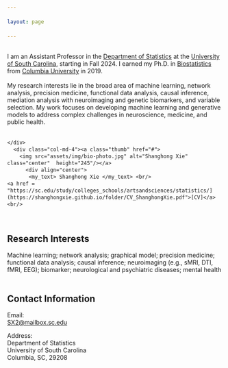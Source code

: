 ```yaml
---

layout: page

---
```



<div class="container">
<div class="row">&nbsp;</div>
<div class="row">
	<div class="col-md-8">
	I am an Assistant Professor in the  <a href = "https://sc.edu/study/colleges_schools/artsandsciences/statistics/"> Department of Statistics</a> at the <a href = "https://sc.edu/"> University of South Carolina</a>, starting in Fall 2024. I earned  my Ph.D. in <a href = "https://www.publichealth.columbia.edu/academics/departments/biostatistics"> Biostatistics</a> from <a href = "https://www.columbia.edu/"> Columbia University</a> in 2019. <br/><br/>
        My research interests lie in the broad area of machine learning, network analysis, precision medicine, functional data analysis, causal inference, mediation analysis with neuroimaging and genetic biomarkers, and variable selection. My work focuses on developing machine learning and generative models to address complex challenges in neuroscience, medicine, and public health. <br/><br/>


		
	</div>
      <div class="col-md-4"><a class="thumb" href="#">
		<img src="assets/img/bio-photo.jpg" alt="Shanghong Xie" class="center"  height="245"/></a>
	      <div align="center">
	       <my_text> Shanghong Xie </my_text> <br/>
	<a href = "https://sc.edu/study/colleges_schools/artsandsciences/statistics/](https://shanghongxie.github.io/folder/CV_ShanghongXie.pdf">[CV]</a><br/>
  </div>
	      
</div>
</div>
</div>	
<br/>

## Research Interests
Machine learning; network analysis; graphical model; precision medicine; functional data analysis; causal inference; neuroimaging (e.g., sMRI, DTI, fMRI, EEG); biomarker; neurological and psychiatric diseases; mental health <br/><br/>


## Contact Information
Email: <br>
SX2@mailbox.sc.edu <br>

Address: <br>
Department of Statistics <br>
University of South Carolina <br>
Columbia, SC, 29208 <br>
	



